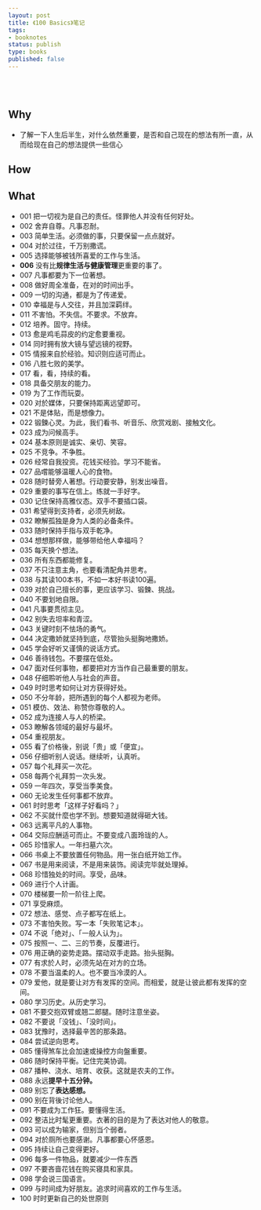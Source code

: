 ```yaml
--- 
layout: post
title: 《100 Basics》笔记
tags: 
- booknotes
status: publish
type: books
published: false
---
```




<br>
<br>



## Why

* 了解一下人生后半生，对什么依然重要，是否和自己现在的想法有所一直，从而给现在自己的想法提供一些信心
 
## How


## What

* 001 把一切视为是自己的责任。怪罪他人并没有任何好处。
* 002 舍弃自尊。凡事忍耐。
* 003 简单生活。必须做的事，只要保留一点点就好。
* 004 对於过往，千万别撒谎。
* 005 选择能够被钱所喜爱的工作与生活。
* **006** 没有比**规律生活与健康管理**更重要的事了。
* 007 凡事都要为下一位著想。
* 008 做好周全准备，在对的时间出手。
* 009 一切的沟通，都是为了传递爱。
* 010 幸福是与人交往，并且加深羁绊。
* 011 不害怕。不失信。不要求。不放弃。
* 012 培养。固守。持续。
* 013 愈是鸡毛蒜皮的约定愈要重视。
* 014 同时拥有放大镜与望远镜的视野。
* 015 情报来自於经验。知识则应适可而止。
* 016 八胜七败的美学。
* 017 看，看，持续的看。
* 018 具备交朋友的能力。
* 019 为了工作而玩耍。
* 020 对於媒体，只要保持距离远望即可。
* 021 不是体贴，而是想像力。
* 022 锻鍊心灵。为此，我们看书、听音乐、欣赏戏剧、接触文化。
* 023 成为问候高手。
* 024 基本原则是诚实、亲切、笑容。
* 025 不竞争。不争胜。
* 026 经常自我投资。花钱买经验。学习不能省。
* 027 品嚐能够温暖人心的食物。
* 028 随时替旁人著想。行动要安静，别发出噪音。
* 029 重要的事写在信上。练就一手好字。
* 030 记住保持高雅仪态。双手不要插口袋。
* 031 希望得到支持者，必须先树敌。
* 032 瞭解孤独是身为人类的必备条件。
* 033 随时保持手指与双手乾净。
* 034 想想那样做，能够带给他人幸福吗？
* 035 每天换个想法。
* 036 所有东西都能修复。
* 037 不只注意主角，也要看清配角并思考。
* 038 与其读100本书，不如一本好书读100遍。
* 039 对於自己擅长的事，更应该学习、锻鍊、挑战。
* 040 不要划地自限。
* 041 凡事要贯彻主见。
* 042 别失去坦率和青涩。
* 043 关键时刻不怯场的勇气。
* 044 决定撒娇就坚持到底，尽管抬头挺胸地撒娇。
* 045 学会好听又谨慎的说话方式。
* 046 善待钱包。不要摆在低处。
* 047 面对任何事物，都要把对方当作自己最重要的朋友。
* 048 仔细聆听他人与社会的声音。
* 049 时时思考如何让对方获得好处。
* 050 不分年龄，把所遇到的每个人都视为老师。
* 051 模仿、效法、称赞你尊敬的人。
* 052 成为连接人与人的桥梁。
* 053 瞭解各领域的最好与最坏。
* 054 重视朋友。
* 055 看了价格後，别说「贵」或「便宜」。
* 056 仔细听别人说话。继续听，认真听。
* 057 每个礼拜买一次花。
* 058 每两个礼拜剪一次头发。
* 059 一年四次，享受当季美食。
* 060 无论发生任何事都不放弃。
* 061 时时思考「这样子好看吗？」
* 062 不买就什麼也学不到。想要知道就得砸大钱。
* 063 远离平凡的人事物。
* 064 交际应酬适可而止。不要变成八面玲珑的人。
* 065 珍惜家人。一年扫墓六次。
* 066 书桌上不要放置任何物品。用一张白纸开始工作。
* 067 书是用来阅读，不是用来装饰。阅读完毕就处理掉。
* 068 珍惜独处的时间。享受，品味。
* 069 进行个人计画。
* 070 楼梯要一阶一阶往上爬。
* 071 享受麻烦。
* 072 想法、感觉、点子都写在纸上。
* 073 不害怕失败。写一本「失败笔记本」。
* 074 不说「绝对」、「一般人认为」。
* 075 按照一、二、三的节奏，反覆进行。
* 076 用正确的姿势走路。摆动双手走路。抬头挺胸。
* 077 有求於人时，必须先站在对方的立场。
* 078 不要当温柔的人。也不要当冷漠的人。
* 079 爱他，就是要让对方有发挥的空间。而相爱，就是让彼此都有发挥的空间。
* 080 学习历史。从历史学习。
* 081 不要交抱双臂或翘二郎腿。随时注意坐姿。
* 082 不要说「没钱」、「没时间」。
* 083 犹豫时，选择最辛苦的那条路。
* 084 尝试逆向思考。
* 085 懂得煞车比会加速或操控方向盤重要。
* 086 随时保持平衡。记住完美协调。
* 087 播种、浇水、培育、收获。这就是农夫的工作。
* 088 永远**提早十五分钟。**
* 089 别忘了**表达感想。**
* 090 别在背後讨论他人。
* 091 不要成为工作狂。要懂得生活。
* 092 整洁比时髦更重要。衣著的目的是为了表达对他人的敬意。
* 093 可以成为输家，但别当个弱者。
* 094 对於厕所也要感谢。凡事都要心怀感恩。
* 095 持续让自己变得更好。
* 096 每多一件物品，就要减少一件东西
* 097 不要吝啬花钱在购买寝具和家具。
* 098 学会说三国语言。
* 099 与时间成为好朋友。追求时间喜欢的工作与生活。
* 100 时时更新自己的处世原则


<br>
<br>

